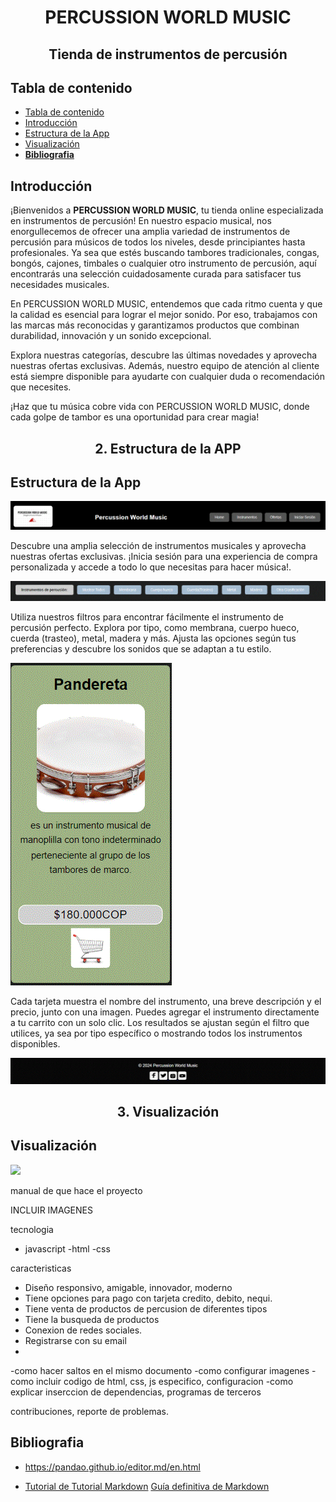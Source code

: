 <h1 align="center">PERCUSSION WORLD MUSIC</h1>
<h2 align="center">Tienda de instrumentos de percusión</h2>

## Tabla de contenido

- [Tabla de contenido](#tabla-de-contenido)
- [Introducción](#introducción)
- [Estructura de la App](#estructura-de-la-app)
- [Visualización](#visualización)
- [**Bibliografia**](#bibliografia)

## Introducción

¡Bienvenidos a **PERCUSSION WORLD MUSIC**, tu tienda online especializada en instrumentos de percusión!
En nuestro espacio musical, nos enorgullecemos de ofrecer una amplia variedad de instrumentos de percusión para músicos de todos los niveles, desde principiantes hasta profesionales. Ya sea que estés buscando tambores tradicionales, congas, bongós, cajones, timbales o cualquier otro instrumento de percusión, aquí encontrarás una selección cuidadosamente curada para satisfacer tus necesidades musicales.

En PERCUSSION WORLD MUSIC, entendemos que cada ritmo cuenta y que la calidad es esencial para lograr el mejor sonido. Por eso, trabajamos con las marcas más reconocidas y garantizamos productos que combinan durabilidad, innovación y un sonido excepcional.

Explora nuestras categorías, descubre las últimas novedades y aprovecha nuestras ofertas exclusivas. Además, nuestro equipo de atención al cliente está siempre disponible para ayudarte con cualquier duda o recomendación que necesites.

¡Haz que tu música cobre vida con PERCUSSION WORLD MUSIC, donde cada golpe de tambor es una oportunidad para crear magia!

<h2 align="center">2. Estructura de la APP </h2>

## Estructura de la App

![imagen top](https://github.com/ravila64/landing-PercussionWorldMusic/blob/main/assets2/Landing-top.GIF)

Descubre una amplia selección de instrumentos musicales y aprovecha nuestras ofertas exclusivas. ¡Inicia sesión para una experiencia de compra personalizada y accede a todo lo que necesitas para hacer música!.

![imagen filtros](https://github.com/ravila64/landing-PercussionWorldMusic/blob/main/assets2/Landing-filtrar.GIF)

Utiliza nuestros filtros para encontrar fácilmente el instrumento de percusión perfecto. Explora por tipo, como membrana, cuerpo hueco, cuerda (trasteo), metal, madera y más. Ajusta las opciones según tus preferencias y descubre los sonidos que se adaptan a tu estilo.

![imagen tarjeta](https://github.com/ravila64/landing-PercussionWorldMusic/blob/main/assets2/Landing-elemento.GIF)

Cada tarjeta muestra el nombre del instrumento, una breve descripción y el precio, junto con una imagen. Puedes agregar el instrumento directamente a tu carrito con un solo clic. Los resultados se ajustan según el filtro que utilices, ya sea por tipo específico o mostrando todos los instrumentos disponibles.

![botton](https://github.com/ravila64/landing-PercussionWorldMusic/blob/main/assets2/Landing-bottom.GIF)

<h2 align="center">3. Visualización </h2>

## Visualización

![](https://pandao.github.io/editor.md/images/logos/editormd-logo-180x180.png)

manual de que hace el proyecto

INCLUIR IMAGENES

tecnologia

- javascript
-html
-css

caracteristicas

- Diseño responsivo, amigable, innovador, moderno
- Tiene opciones para pago con tarjeta credito, debito, nequi.
- Tiene venta de productos de percusion de diferentes tipos
- Tiene la busqueda de productos
- Conexion de redes sociales.
- Registrarse con su email
-

-como hacer saltos en el mismo documento
-como configurar imagenes
-como incluir codigo de html, css, js especifico, configuracion
-como explicar inserccion de dependencias, programas de terceros

contribuciones, reporte de problemas.

## **Bibliografia**

- <https://pandao.github.io/editor.md/en.html>

- [Tutorial de Tutorial Markdown](https://tutorialmarkdown.com)
[Guía definitiva de Markdown](https://neoguias.com/markdown)
